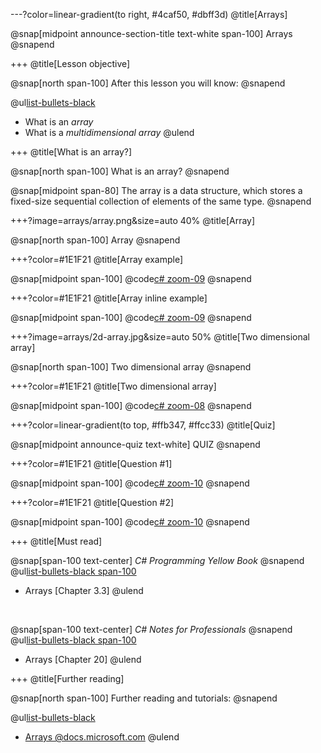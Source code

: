 ---?color=linear-gradient(to right, #4caf50, #dbff3d)
@title[Arrays]

@snap[midpoint announce-section-title text-white span-100]
Arrays
@snapend

+++
@title[Lesson objective]

@snap[north span-100]
After this lesson you will know:
@snapend

@ul[list-bullets-black](false)
- What is an *array*
- What is a *multidimensional array*
@ulend

+++
@title[What is an array?]

@snap[north span-100]
What is an array?
@snapend

@snap[midpoint span-80]
The array is a data structure, which stores a fixed-size sequential collection of elements of the same type.
@snapend

+++?image=arrays/array.png&size=auto 40%
@title[Array]

@snap[north span-100]
Array
@snapend

+++?color=#1E1F21
@title[Array example]

@snap[midpoint span-100]
@code[c# zoom-09](arrays/ArrayExample.cs)
@snapend

+++?color=#1E1F21
@title[Array inline example]

@snap[midpoint span-100]
@code[c# zoom-09](arrays/ArrayInlineExample.cs)
@snapend

+++?image=arrays/2d-array.jpg&size=auto 50%
@title[Two dimensional array]

@snap[north span-100]
Two dimensional array
@snapend

+++?color=#1E1F21
@title[Two dimensional array]

@snap[midpoint span-100]
@code[c# zoom-08](arrays/TwoDimensionalArray.cs)
@snapend

+++?color=linear-gradient(to top, #ffb347, #ffcc33)
@title[Quiz]

@snap[midpoint announce-quiz text-white]
QUIZ
@snapend

+++?color=#1E1F21
@title[Question #1]

@snap[midpoint span-100]
@code[c# zoom-10](arrays/Quiz1.cs)
@snapend

+++?color=#1E1F21
@title[Question #2]

@snap[midpoint span-100]
@code[c# zoom-10](arrays/Quiz2.cs)
@snapend

+++
@title[Must read]

@snap[span-100 text-center]
*C# Programming Yellow Book*
@snapend
@ul[list-bullets-black span-100](false)
- Arrays [Chapter 3.3]
@ulend

<br/>

@snap[span-100 text-center]
*C# Notes for Professionals*
@snapend
@ul[list-bullets-black span-100](false)
- Arrays [Chapter 20]
@ulend

+++
@title[Further reading]

@snap[north span-100]
Further reading and tutorials:
@snapend

@ul[list-bullets-black](false)
- [Arrays @docs.microsoft.com](https://docs.microsoft.com/en-us/dotnet/csharp/programming-guide/arrays/)
@ulend